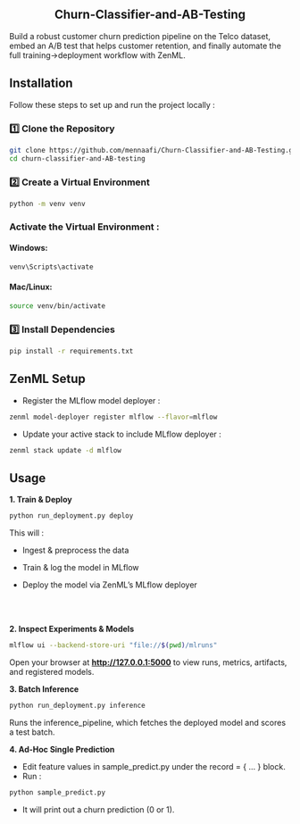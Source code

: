 <div align="center">  

## Churn-Classifier-and-AB-Testing

 </div>

 Build a robust customer churn prediction pipeline on the Telco dataset, embed an A/B test that helps customer retention, and finally automate the full training→deployment workflow with ZenML.


## Installation

Follow these steps to set up and run the project locally :

### **1️⃣ Clone the Repository**  
```bash
git clone https://github.com/mennaafi/Churn-Classifier-and-AB-Testing.git
cd churn-classifier-and-AB-testing
```
### **2️⃣ Create a Virtual Environment**  
```bash
python -m venv venv
```
### **Activate the Virtual Environment :**  

#### **Windows:**  
```bash
venv\Scripts\activate
```
#### **Mac/Linux:**  
```bash
source venv/bin/activate
```
### 3️⃣ Install Dependencies  
```bash
pip install -r requirements.txt
```

## ZenML Setup
-  Register the MLflow model deployer :

```bash 
zenml model-deployer register mlflow --flavor=mlflow
```

 - Update your active stack to include MLflow deployer :
 ```bash
zenml stack update -d mlflow
```

## Usage
**1. Train & Deploy**
```bash
python run_deployment.py deploy
```


This will :

- Ingest & preprocess the data

- Train & log the model in MLflow

- Deploy the model via ZenML’s MLflow deployer

<br><br>


**2. Inspect Experiments & Models**
```bash
mlflow ui --backend-store-uri "file://$(pwd)/mlruns"
```
Open your browser at **http://127.0.0.1:5000** to view runs, metrics, artifacts, and registered models.

**3. Batch Inference**
```bash 
python run_deployment.py inference
```
Runs the inference_pipeline, which fetches the deployed model and scores a test batch.

**4. Ad-Hoc Single Prediction**
 - Edit feature values in sample_predict.py under the record = { … } block.
 - Run :
 ```bash 
 python sample_predict.py
```
- It will print out a churn prediction (0 or 1).


